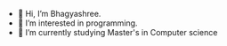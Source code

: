 - 👋 Hi, I’m Bhagyashree.
- 👀 I’m interested in programming.
- 🌱 I’m currently studying Master's in Computer science


<!---
BhagyashreeU/BhagyashreeU is a ✨ special ✨ repository because its `README.md` (this file) appears on your GitHub profile.
You can click the Preview link to take a look at your changes.
--->
